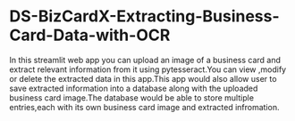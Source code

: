 # DS-BizCardX-Extracting-Business-Card-Data-with-OCR
In this streamlit web app you can upload an image of a business card and extract relevant information from it using pytesseract.You can view ,modify or delete the extracted data in this app.This app would also allow user to save extracted information into a database along with the uploaded business card image.The database would be able to store multiple entries,each with its own business card image and extracted infromation.
